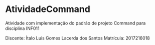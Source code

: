 # AtividadeCommand
Atividade com implementação do padrão de projeto Command para disciplina INF011

Discente: Ítalo Luis Gomes Lacerda dos Santos 
Matrícula: 2017216018
